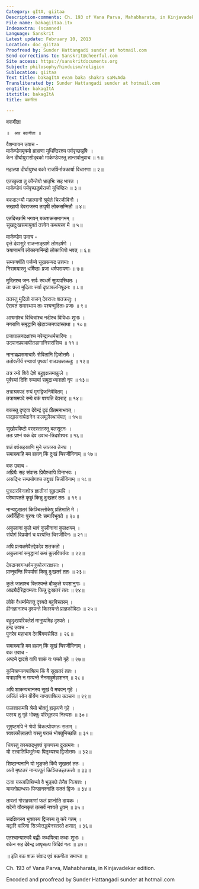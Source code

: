 ```yaml
---
Category: gItA, giitaa
Description-comments: Ch. 193 of Vana Parva, Mahabharata, in Kinjavadekar edition.
File name: bakagiitaa.itx
Indexextra: (scanned)
Language: Sanskrit
Latest update: February 10, 2013
Location: doc_giitaa
Proofread by: Sunder Hattangadi sunder at hotmail.com
Send corrections to: Sanskrit@cheerful.com
Site access: https://sanskritdocuments.org
Subject: philosophy/hinduism/religion
Sublocation: giitaa
Text title: bakagItA evam baka shakra saMvAda
Transliterated by: Sunder Hattangadi sunder at hotmail.com
engtitle: bakagItA
itxtitle: bakagItA
title: बकगीता

---
```

  
 बकगीता   
  
    ॥  अथ बकगीता ॥  
  
वैशम्पायन उवाच -  
मार्कण्डेयमृषयो ब्राह्मणा युधिष्ठिरश्च पर्यपृच्छन्नृषिः ।  
केन दीर्घायुरासीद्बको मार्कण्डेयस्तु तान्सर्वानुवाच ॥ १॥  
  
महातपा दीर्घायुश्च बको राजर्षिर्नात्रकार्या विचारणा ॥ २॥  
  
एतच्छृत्वा तु कौन्तेयो भ्रातृभिः सह भारत ।  
मार्कण्डेयं पर्यपृच्छद्धर्मराजो युधिष्ठिरः ॥ ३॥  
  
बकदाल्भ्यौ महात्मानौ श्रूयेते चिरजीविनौ ।  
सखायौ देवराजस्य तावृषी लोकसम्मितौ ॥ ४॥  
  
एतदिच्छामि भगवन् बकशक्रसमागमम् ।  
सुखदुःखसमायुक्तं तत्त्वेन कथयस्व मे ॥ ५॥  
  
मार्कण्डेय उवाच  -  
वृत्ते देवासुरे राजन्सङ्ग्रामे लोमहर्षणे ।  
त्रयाणामपि लोकानामिन्द्रो लोकाधिपो भवत् ॥ ६॥  
  
सम्यग्वर्षति पर्जन्ये सुखसम्पद उत्तमाः ।  
निरामयास्तु धर्मिष्ठाः प्रजा धर्मपरायणाः ॥ ७॥  
  
मुदितश्च जनः सर्वः स्वधर्मे सुव्यवस्थितः ।  
ताः प्रजा मुदिताः सर्वा दृष्टाबलनिषूदनः ॥ ८॥  
  
ततस्तु मुदितो राजन् देवराजः शतक्रतुः ।  
ऐरावतं समास्थाय ताः पश्यन्मुदिताः प्रजाः ॥ ९॥  
  
आश्रमांश्च विचित्रांश्च नदीश्च विविधाः शुभाः ।  
नगराणि समृद्धानि खेटाञ्जनपदांस्तथा ॥ १०॥  
  
प्रजापालनदक्षांश्च नरेन्द्रान्धर्मचारिणः ।  
उदपानप्रपावापीतडागानिसरांसिच ॥ ११॥  
  
नानाब्रह्मसमाचारैः सेवितानि द्विजोत्तमैः ।  
ततोवतीर्य रम्यायां पृथ्व्यां राजञ्छतक्रतुः ॥ १२॥  
  
तत्र रम्ये शिवे देशे बहुवृक्षसमाकुले ।  
पूर्वस्यां दिशि रम्यायां समुद्राभ्याशतो नृप ॥ १३॥  
  
तत्राश्रमपदं रम्यं मृगद्विजनिषेवितम् ।  
तत्राश्रमपदे रम्ये बकं पश्यति देवराट् ॥ १४॥  
  
बकस्तु दृष्ट्वा देवेन्द्रं दृढं प्रीतमनाभवत् ।  
पाद्यासनार्घदानेन फलमूलैरथार्चयत्  ॥ १५॥  
  
सुखोपविष्टो वरदस्ततस्तु बलसूदनः ।  
ततः प्रश्नं बकं देव उवाच-त्रिदशेश्वरः॥ १६॥  
  
शतं वर्षसहस्राणि मुने जातस्य तेनघ ।  
समाख्याहि मम ब्रह्मन् किं दुःखं चिरजीविनाम् ॥ १७॥  
  
बक उवाच -  
अप्रियैः सह संवासः प्रियैश्चापि विनाभवः ।  
असद्भिः सम्प्रयोगश्च तद्दुःखं चिर्जीविनाम् ॥ १८॥  
  
पुत्रदारविनाशोत्र ज्ञातीनां सुहृदामपि ।  
परेष्वापतते कृछ्रं किन्नु दुःखतरं ततः ॥ १९॥  
  
नान्यद्दुःखतरं किञ्चिल्लोकेषु प्रतिभाति मे ।  
अर्थैर्विहीनः पुरुषः परैः सम्परिभूयते ॥ २०॥  
  
अकुलानां कुले भावं कुलीनानां कुलक्षयम् ।  
संयोगं विप्रयोगं च पश्यन्ति चिरजीविनः ॥ २१॥  
  
अपि प्रत्यक्षमेवैतद्देवदेव शतक्रतो ।  
अकुलानां समृद्धानां कथं कुलविपर्ययः ॥ २२॥  
  
देवदानवगन्धर्वमनुष्योरगराक्षसाः ।  
प्राप्नुवन्ति विपर्यासं किन्नु दुःखतरं ततः ॥ २३॥  
  
कुले जाताश्च क्लिश्यन्ते दौष्कुले यवशानुगाः ।  
आढ्यैर्दरिद्रावमताः किन्नु दुःखतरं ततः ॥ २४॥  
  
लोके वैधर्म्यमेतत्तु दृश्यते बहुविस्तरम् ।  
हीनज्ञानाश्च दृश्यन्ते क्लिश्यन्ते प्राज्ञकोविदाः ॥ २५॥  
  
बहुदुःखपरिक्लेशं मानुष्यमिह दृश्यते ।  
इन्द्र उवाच -  
पुनरेव महाभाग देवर्षिगणसेवित ॥ २६॥  
  
समाख्याहि मम ब्रह्मन् किं सुखं चिरजीविनाम् ।  
बक उवाच -  
अष्टमे द्वादशे वापि शाकं यः पचते गृहे ॥ २७॥  
  
कुमित्राण्यनपाश्रित्य किं वै सुखतरं ततः ।  
यत्राहानि न गण्यन्ते नैनमाहुर्महाशनम् ॥ २८॥  
  
अपि शाकम्पचानस्य सुखं वै मघवन् गृहे ।  
अर्जितं स्वेन वीर्येण नाप्यपाश्रित्य कञ्चन ॥ २९॥  
  
फलशाकमपि श्रेयो भोक्तुं ह्यकृपणे गृहे ।  
परस्य तु गृहे भोक्तुः परिभूतस्य नित्यशः ॥ ३०॥  
  
सुमृष्टमपि ने श्रेयो विकल्पोयमतः सताम् ।  
श्ववत्कीलालपो यस्तु परान्नं भोक्तुमिच्छति ॥ ३१॥  
  
धिगस्तु तस्यतद्भुक्तं कृपणस्य दुरात्मनः ।  
यो दत्त्वातिथिभूतेभ्यः पितृभ्यश्च द्विजोत्तमः ॥ ३२॥  
  
शिष्टान्यनानि यो भुङ्क्ते किंवै सुखतरं ततः ।  
अतो मृष्टतरं नान्यत्पूतं किञ्चिच्छ्तक्रतो ॥ ३३॥  
  
दत्वा यस्त्वतिथिभ्यो वै भुङ्क्ते तेनैव नित्यशः ।  
यावतोह्यन्धसः पिण्डानश्नाति सततं द्विजः ॥ ३४॥  
  
तावतां गोसहस्राणां फलं प्राप्नोति दायकः ।  
यदेनो यौवनकृतं तत्सर्व नश्यते ध्रुवम् ॥ ३५॥  
  
सदक्षिणस्य भुक्तस्य द्विजस्य तु करे गतम् ।  
यद्वारि वारिणा सिञ्चेत्तद्ध्येनस्तरते क्षणात् ॥ ३६॥  
  
एतश्चान्याश्चवै बह्वीः कथयित्वा कथाः शुभाः ।  
बकेन सह देवेन्द्र आपृच्छ्य त्रिदिवं गतः ॥ ३७॥  
  
  ॥ इति बक शक्र संवाद एवं बकगीता समाप्ता ॥  
  
  
Ch. 193 of Vana Parva, Mahabharata, in Kinjavadekar edition.  
  
Encoded and proofread by Sunder Hattangadi sunder at hotmail.com  
  
  
